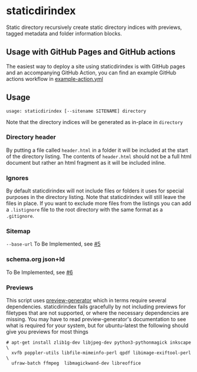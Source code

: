 # staticdirindex

Static directory recursively create static directory indices with previews,
tagged metadata and folder information blocks.

## Usage with GitHub Pages and GitHub actions

The easiest way to deploy a site using staticdirindex is with GitHub pages
and an accompanying GitHub Action, you can find an example GitHub actions
workflow in [example-action.yml](example-action.yml)

## Usage

```
usage: staticdirindex [--sitename SITENAME] directory
```

Note that the directory indices will be generated as in-place in `directory`

### Directory header

By putting a file called `header.html` in a folder it will be included at the
start of the directory listing. The contents of `header.html` should not be a
full html document but rather an html fragment as it will be included inline.

### Ignores

By default staticdirindex will not include files or folders it uses for special
purposes in the directory listing. Note that staticdirindex will still leave
the files in place. If you want to exclude more files from the listings you can
add a `.listignore` file to the root directory with the same format as a
`.gitignore`.

### Sitemap

`--base-url` To Be Implemented, see [#5][5]

[5]: https://github.com/swantzter/staticdirindex/issues/5

### schema.org json+ld

To Be Implemented, see [#6][6]

[6]: https://github.com/swantzter/staticdirindex/issues/6

### Previews

This script uses [preview-generator][preview-generator] which in terms require
several dependencies. staticdirindex fails gracefully by not including previews
for filetypes that are not supported, or where the necessary dependencies are
missing. You may have to read preview-generator's documentation to see what is
required for your system, but for ubuntu-latest the following should give you
previews for most things

```shell
# apt-get install zlib1g-dev libjpeg-dev python3-pythonmagick inkscape \
  xvfb poppler-utils libfile-mimeinfo-perl qpdf libimage-exiftool-perl \
  ufraw-batch ffmpeg  libmagickwand-dev libreoffice
```

[preview-generator]: https://pypi.org/project/preview-generator/

